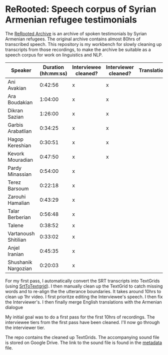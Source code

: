 # ReRooted: Speech corpus of Syrian Armenian refugee testimonials
 
 The [ReRooted Archive](https://www.rerooted.org/) is an archive of spoken testimonials by Syrian Armenian refugees. The original archive contains almost 80hrs of transcribed speech. This repository is my workbench for slowly cleaning up transcripts from those recordings, to make the archive be suitable as a speech corpus for work on linguistics and NLP. 

| Speaker              | Duration (hh:mm:ss) | Interviewee cleaned? | Interviewer cleaned? | Translation? | 
|----------------------|---------------------|----------------------|----------------------|----------------------|
| Ani Avakian          | 0:42:56             | x                    |    x                  |         |
| Ara Boudakian        | 1:04:00             | x                    |     x                  |        |
| Dikran Sazian        | 1:26:00             | x                    |      x              |           |
| Garbis Arabatlian    | 0:34:25             | x                    |   x                |            |
| Hagop Kereshian      | 0:30:51             | x                    |    x              |            |
| Kevork Mouradian     | 0:47:50             | x                    |    x               |            |
| Pardy Minassian      | 0:54:00             | x                    |                  |             |
| Terez Barsoum        | 0:22:18             | x                    |                   |            |
| Zarouhi Hamalian     | 0:43:29             | x                    |                   |            |
| Talar Berberian      | 0:56:48             | x                    |                   |            |
| Talene               | 0:38:52             | x                    |                    |           |
| Vartanoush Shitilian | 0:33:02             | x                    |                     |          |
| Anjel Iranian        | 0:45:35             | x                    |                      |         |
| Shushanik Nargozian        | 0:20:03             | x                    |                |               |



For my first pass, I automatically convert the SRT transcripts into TextGrids (using [SrtToTextgrid](https://github.com/rctatman/SrtToTextgrid)). I then manually clean up the TextGrid to catch missing words and to re-align the the utterance boundaries. It takes around 10hrs to clean up 1hr video. I first prioritze editing the Interviewee's speech. I then fix the Interviewer's. I then finally merge English translations with the Armenian dialogue

My initial goal was to do a first pass for the first 10hrs of recordings. The interviewee tiers from the first pass have been cleaned. I'll now go through the interviewer tier.

The repo contains the cleaned up TextGrids. The accompanying sound file is stored on Google Drive. The link to the sound file is found in the [metadata](/metadata.tsv) file.
